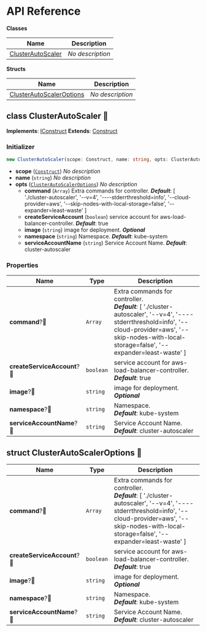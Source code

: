 # API Reference

**Classes**

Name|Description
----|-----------
[ClusterAutoScaler](#opencdk8s-cdk8s-cluster-autoscaler-aws-clusterautoscaler)|*No description*


**Structs**

Name|Description
----|-----------
[ClusterAutoScalerOptions](#opencdk8s-cdk8s-cluster-autoscaler-aws-clusterautoscaleroptions)|*No description*



## class ClusterAutoScaler 🔹 <a id="opencdk8s-cdk8s-cluster-autoscaler-aws-clusterautoscaler"></a>



__Implements__: [IConstruct](#constructs-iconstruct)
__Extends__: [Construct](#constructs-construct)

### Initializer




```ts
new ClusterAutoScaler(scope: Construct, name: string, opts: ClusterAutoScalerOptions)
```

* **scope** (<code>[Construct](#constructs-construct)</code>)  *No description*
* **name** (<code>string</code>)  *No description*
* **opts** (<code>[ClusterAutoScalerOptions](#opencdk8s-cdk8s-cluster-autoscaler-aws-clusterautoscaleroptions)</code>)  *No description*
  * **command** (<code>Array<string></code>)  Extra commands for controller. __*Default*__: [ './cluster-autoscaler', '--v=4', '----stderrthreshold=info', '--cloud-provider=aws', '--skip-nodes-with-local-storage=false', '--expander=least-waste' ]
  * **createServiceAccount** (<code>boolean</code>)  service account for aws-load-balancer-controller. __*Default*__: true
  * **image** (<code>string</code>)  image for deployment. __*Optional*__
  * **namespace** (<code>string</code>)  Namespace. __*Default*__: kube-system
  * **serviceAccountName** (<code>string</code>)  Service Account Name. __*Default*__: cluster-autoscaler



### Properties


Name | Type | Description 
-----|------|-------------
**command**?🔹 | <code>Array<string></code> | Extra commands for controller.<br/>__*Default*__: [ './cluster-autoscaler', '--v=4', '----stderrthreshold=info', '--cloud-provider=aws', '--skip-nodes-with-local-storage=false', '--expander=least-waste' ]
**createServiceAccount**?🔹 | <code>boolean</code> | service account for aws-load-balancer-controller.<br/>__*Default*__: true
**image**?🔹 | <code>string</code> | image for deployment.<br/>__*Optional*__
**namespace**?🔹 | <code>string</code> | Namespace.<br/>__*Default*__: kube-system
**serviceAccountName**?🔹 | <code>string</code> | Service Account Name.<br/>__*Default*__: cluster-autoscaler



## struct ClusterAutoScalerOptions 🔹 <a id="opencdk8s-cdk8s-cluster-autoscaler-aws-clusterautoscaleroptions"></a>






Name | Type | Description 
-----|------|-------------
**command**?🔹 | <code>Array<string></code> | Extra commands for controller.<br/>__*Default*__: [ './cluster-autoscaler', '--v=4', '----stderrthreshold=info', '--cloud-provider=aws', '--skip-nodes-with-local-storage=false', '--expander=least-waste' ]
**createServiceAccount**?🔹 | <code>boolean</code> | service account for aws-load-balancer-controller.<br/>__*Default*__: true
**image**?🔹 | <code>string</code> | image for deployment.<br/>__*Optional*__
**namespace**?🔹 | <code>string</code> | Namespace.<br/>__*Default*__: kube-system
**serviceAccountName**?🔹 | <code>string</code> | Service Account Name.<br/>__*Default*__: cluster-autoscaler



